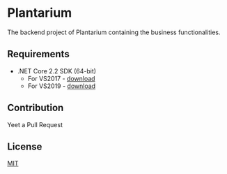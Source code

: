 # Plantarium
The backend project of Plantarium containing the business functionalities.

## Requirements
- .NET Core 2.2 SDK (64-bit)
  - For VS2017 - [download](https://download.visualstudio.microsoft.com/download/pr/78969d24-673f-4515-9544-1dd5bcda5411/beda84891a9a085cecd9bff855fdd082/dotnet-sdk-2.2.110-win-x64.exe)
  - For VS2019 - [download](https://download.visualstudio.microsoft.com/download/pr/279de74e-f7e3-426b-94d8-7f31d32a129c/e83e8c4c49bcb720def67a5c8fe0d8df/dotnet-sdk-2.2.207-win-x64.exe)

## Contribution
Yeet a Pull Request

## License
[MIT](https://github.com/Plantarium-Co/Plantarium/blob/master/License)
